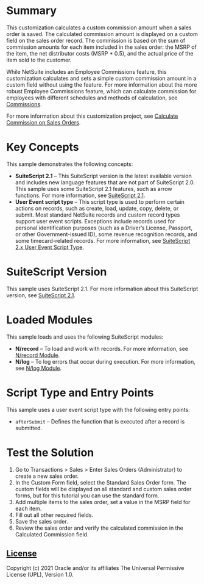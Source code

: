# Summary
This customization calculates a custom commission amount when a sales order is saved. The calculated commission amount is displayed on a custom field on the sales order record. The commission is based on the sum of commission amounts for each item included in the sales order: the MSRP of the item, the net distributor costs (MSRP * 0.5), and the actual price of the item sold to the customer.

While NetSuite includes an Employee Commissions feature, this customization calculates and sets a simple custom commission amount in a custom field without using the feature. For more information about the more robust Employee Commissions feature, which can calculate commission for employees with different schedules and methods of calculation, see [Commissions](https://system.netsuite.com/app/help/helpcenter.nl?fid=chapter_N1122333.html).

For more information about this customization project, see [Calculate Commission on Sales Orders](https://docs.oracle.com/en/cloud/saas/netsuite/ns-online-help/section_157227646073.html).

# Key Concepts
This sample demonstrates the following concepts:

* **SuiteScript 2.1** – This SuiteScript version is the latest available version and includes new language features that are not part of SuiteScript 2.0. This sample uses some SuiteScript 2.1 features, such as arrow functions. For more information, see [SuiteScript 2.1](https://system.netsuite.com/app/help/helpcenter.nl?fid=chapter_156042690639.html).
* **User Event script type** – This script type is used to perform certain actions on records, such as create, load, update, copy, delete, or submit. Most standard NetSuite records and custom record types support user event scripts. Exceptions include records used for personal identification purposes (such as a Driver’s License, Passport, or other Government-issued ID), some revenue recognition records, and some timecard-related records. For more information, see [SuiteScript 2.x User Event Script Type](https://system.netsuite.com/app/help/helpcenter.nl?fid=section_4387799721.html).

# SuiteScript Version
This sample uses SuiteScript 2.1. For more information about this SuiteScript version, see [SuiteScript 2.1](https://system.netsuite.com/app/help/helpcenter.nl?fid=chapter_156042690639.html).

# Loaded Modules
This sample loads and uses the following SuiteScript modules:

* **N/record** – To load and work with records. For more information, see [N/record Module](https://system.netsuite.com/app/help/helpcenter.nl?fid=section_4267255811.html).
* **N/log** – To log errors that occur during execution. For more information, see [N/log Module](https://system.netsuite.com/app/help/helpcenter.nl?fid=section_4574548135.html).

# Script Type and Entry Points
This sample uses a user event script type with the following entry points:

* `afterSubmit` – Defines the function that is executed after a record is submitted. 

# Test the Solution
1. Go to Transactions > Sales > Enter Sales Orders (Administrator) to create a new sales order.
2. In the Custom Form field, select the Standard Sales Order form. The custom fields will be displayed on all standard and custom sales order forms, but for this tutorial you can use the standard form.
3. Add multiple items to the sales order, set a value in the MSRP field for each item.
4. Fill out all other required fields.
5. Save the sales order.
6. Review the sales order and verify the calculated commission in the Calculated Commission field.

## [License](./LICENSE.txt)
Copyright (c) 2021 Oracle and/or its affiliates The Universal Permissive License (UPL), Version 1.0.
